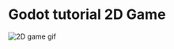 ﻿# Godot tutorial 2D Game
 

![2D game gif]( https://docs.godotengine.org/en/stable/_images/dodge_preview.gif)

